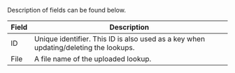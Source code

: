
Description of fields can be found below.

| Field       | Description                                           |
| -------     | ----------------------------------------------------- |
| ID          | Unique identifier.  This ID is also used as a key when updating/deleting the lookups. |
| File        | A file name of the uploaded lookup.                                   |
